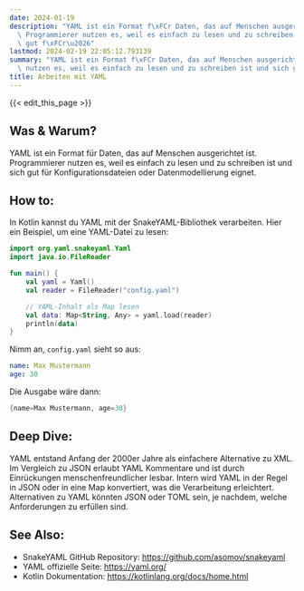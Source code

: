 ```yaml
---
date: 2024-01-19
description: "YAML ist ein Format f\xFCr Daten, das auf Menschen ausgerichtet ist.\
  \ Programmierer nutzen es, weil es einfach zu lesen und zu schreiben ist und sich\
  \ gut f\xFCr\u2026"
lastmod: 2024-02-19 22:05:12.793139
summary: "YAML ist ein Format f\xFCr Daten, das auf Menschen ausgerichtet ist. Programmierer\
  \ nutzen es, weil es einfach zu lesen und zu schreiben ist und sich gut f\xFCr\u2026"
title: Arbeiten mit YAML
---
```


{{< edit_this_page >}}

## Was & Warum?
YAML ist ein Format für Daten, das auf Menschen ausgerichtet ist. Programmierer nutzen es, weil es einfach zu lesen und zu schreiben ist und sich gut für Konfigurationsdateien oder Datenmodellierung eignet.

## How to:
In Kotlin kannst du YAML mit der SnakeYAML-Bibliothek verarbeiten. Hier ein Beispiel, um eine YAML-Datei zu lesen:

```Kotlin
import org.yaml.snakeyaml.Yaml
import java.io.FileReader

fun main() {
    val yaml = Yaml()
    val reader = FileReader("config.yaml")

    // YAML-Inhalt als Map lesen
    val data: Map<String, Any> = yaml.load(reader)
    println(data)
}
```

Nimm an, `config.yaml` sieht so aus:

```YAML
name: Max Mustermann
age: 30
```

Die Ausgabe wäre dann:

```Kotlin
{name=Max Mustermann, age=30}
```

## Deep Dive:
YAML entstand Anfang der 2000er Jahre als einfachere Alternative zu XML. Im Vergleich zu JSON erlaubt YAML Kommentare und ist durch Einrückungen menschenfreundlicher lesbar. Intern wird YAML in der Regel in JSON oder in eine Map konvertiert, was die Verarbeitung erleichtert. Alternativen zu YAML könnten JSON oder TOML sein, je nachdem, welche Anforderungen zu erfüllen sind.

## See Also:
- SnakeYAML GitHub Repository: https://github.com/asomov/snakeyaml
- YAML offizielle Seite: https://yaml.org/
- Kotlin Dokumentation: https://kotlinlang.org/docs/home.html
